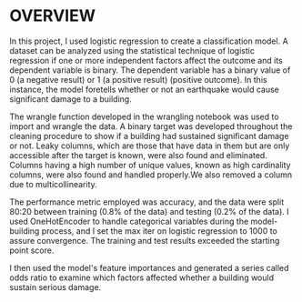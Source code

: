 # OVERVIEW
In this project, I used logistic regression to create a classification model. A dataset can be analyzed using the statistical technique of logistic regression if one or more independent factors affect the outcome and  its  dependent variable is binary. The dependent variable has a binary value of 0 (a negative result) or 1 (a positive result) (positive outcome). In this instance, the model foretells whether or not an earthquake would cause significant damage to a building.

The wrangle function developed in the wrangling notebook was used to import and wrangle the data. A binary target was developed throughout the cleaning procedure to show if a building had sustained significant damage or not. Leaky columns, which are those that have data in them but are only accessible after the target is known, were also found and eliminated. Columns having a high number of unique values, known as high cardinality columns, were also found and handled properly.We also removed a column due to multicollinearity.

The performance metric employed was accuracy, and the data were split 80:20 between training (0.8% of the data) and testing (0.2% of the data). I used OneHotEncoder to handle categorical variables during the model-building process, and I set the max iter on logistic regression to 1000 to assure convergence. The training and test results exceeded the starting point score.

I then used the model's feature importances and generated a series called odds ratio to examine which factors affected whether a building would sustain serious damage.